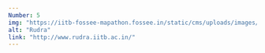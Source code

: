 ```yaml
---
Number: 5
img: "https://iitb-fossee-mapathon.fossee.in/static/cms/uploads/images/rudra-logo.png"
alt: "Rudra"
link: "http://www.rudra.iitb.ac.in/"
---
```

